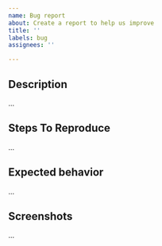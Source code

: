 ```yaml
---
name: Bug report
about: Create a report to help us improve
title: ''
labels: bug
assignees: ''

---
```


## Description
...

## Steps To Reproduce
...

## Expected behavior
...

## Screenshots
...
